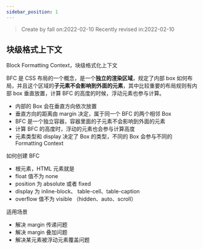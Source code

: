 ```yaml
---
sidebar_position: 1
---
```


> Create by fall on:2022-02-10
> Recently revised in:2022-02-10

## 块级格式上下文

Block Formatting Context，块级格式化上下文

BFC 是 CSS 布局的一个概念，是一个**独立的渲染区域**，规定了内部 box 如何布局，并且这个区域的**子元素不会影响到外面的元素**，其中比较重要的布局规则有内部 box 垂直放置，计算 BFC 的高度的时候，浮动元素也参与计算。

- 内部的 Box 会在垂直方向依次放置
- 垂直方向的距离由 margin 决定，属于同一个 BFC 的两个相邻 Box
- BFC 是一个独立容器，容器里面的子元素不会影响到外面的元素
- 计算 BFC 的高度时，浮动的元素也会参与计算高度
- 元素类型和 display 决定了 Box 的类型，不同的 Box 会参与不同的 Formatting Context

如何创建 BFC 

- 根元素，HTML 元素就是
- float 值不为 none
- position 为 absolute 或者 fixed
- display 为 inline-block、 table-cell、table-caption
- overflow 值不为 visible （hidden、auto、scroll）

适用场景

- 解决 margin 传递问题
- 解决 margin 叠加问题
- 解决某元素被浮动元素覆盖问题



